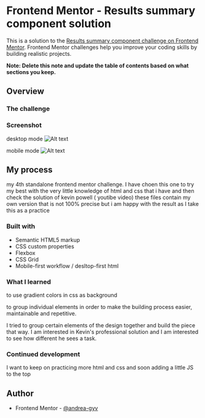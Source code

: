 # Frontend Mentor - Results summary component solution

This is a solution to the [Results summary component challenge on Frontend Mentor](https://www.frontendmentor.io/challenges/results-summary-component-CE_K6s0maV). Frontend Mentor challenges help you improve your coding skills by building realistic projects.

**Note: Delete this note and update the table of contents based on what sections you keep.**

## Overview

### The challenge

### Screenshot

desktop mode
![Alt text](image.png)

mobile mode
![Alt text](image-1.png)

## My process

my 4th standalone frontend mentor challenge. I have choen this one to try my best with the very little knowledge of html and css that i have and then check the solution of kevin powell ( youtibe video)
these files contain my own version that is not 100% precise but i am happy with the result as I take this as a practice

### Built with

- Semantic HTML5 markup
- CSS custom properties
- Flexbox
- CSS Grid
- Mobile-first workflow / desltop-first html

### What I learned

to use gradient colors in css as background

to group individual elements in order to make the building process easier, maintainable and repetitive.

I tried to group certain elements of the design together and build the piece that way. I am interested in Kevin's professional solution and I am interested to see how different he sees a task.

### Continued development

I want to keep on practicing more html and css and soon adding a little JS to the top

## Author

- Frontend Mentor - [@andrea-gyv](https://www.frontendmentor.io/profile/andrea-gyv)
